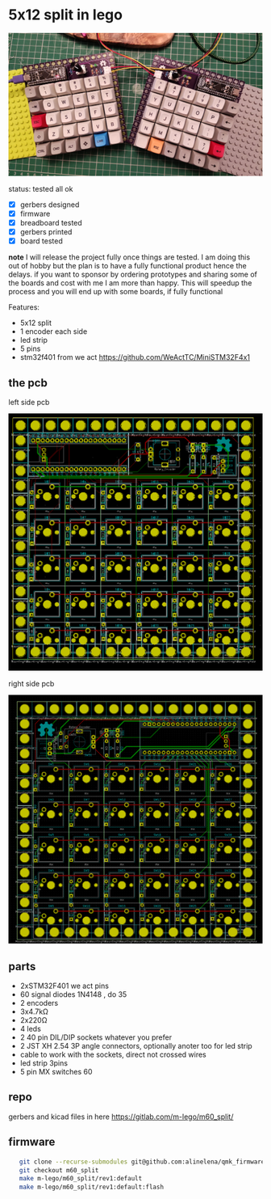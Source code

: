 5x12 split in lego
==================

  ![M60 split 5x12 left pcb](pics/5x12s/m60_split.png)

status:  tested all ok

* [x] gerbers designed
* [x] firmware
* [x] breadboard tested
* [x] gerbers printed
* [x] board tested

**note** I will release the project fully once things are tested. I am doing this out of hobby but the plan is to have a fully functional
product hence the delays. if you want to sponsor by ordering prototypes and sharing some of the boards and cost with me I am more
than happy. This will speedup the process and you will end up with some boards, if fully functional

Features:

* 5x12 split
* 1 encoder each side
* led strip
* 5 pins
* stm32f401 from we act https://github.com/WeActTC/MiniSTM32F4x1


the pcb
-------



left side pcb

  ![M60 split 5x12 left pcb](pics/5x12s/m60-left.png)

right side pcb

  ![M60 split 5x12 left right](pics/5x12s/m60-right.png)

parts
----

* 2xSTM32F401 we act pins
* 60 signal diodes 1N4148 , do 35
* 2 encoders
* 3x4.7kΩ
* 2x220Ω
* 4 leds
* 2 40 pin DIL/DIP sockets whatever you prefer
* 2 JST XH 2.54 3P angle connectors, optionally anoter too for led strip
* cable to work with the sockets, direct not crossed wires
* led strip 3pins
* 5 pin MX switches 60


repo
----

gerbers and kicad files in here  https://gitlab.com/m-lego/m60_split/

firmware
--------

```bash
   git clone --recurse-submodules git@github.com:alinelena/qmk_firmware.git
   git checkout m60_split
   make m-lego/m60_split/rev1:default
   make m-lego/m60_split/rev1:default:flash

